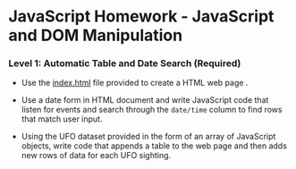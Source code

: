 # JavaScript Homework - JavaScript and DOM Manipulation

### Level 1: Automatic Table and Date Search (Required)

- Use the [index.html](StarterCode/index.html) file provided to create a HTML web page .

- Use a date form in HTML document and write JavaScript code that listen for events and search through the `date/time` column to find rows that match user input.

- Using the UFO dataset provided in the form of an array of JavaScript objects, write code that appends a table to the web page and then adds new rows of data for each UFO sighting.
